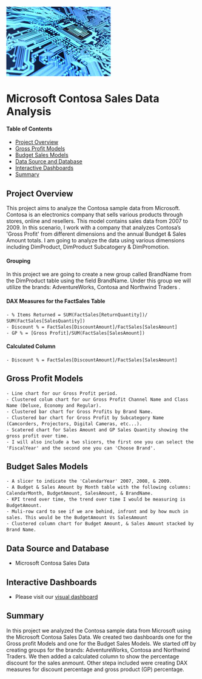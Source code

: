![header_pic](images/electronics.png)

# Microsoft Contosa Sales Data Analysis

#### Table of Contents  

* [Project Overview](#project-overview)
* [Gross Profit Models](#gross-profit-models)
* [Budget Sales Models](#budget-sales-models)
* [Data Source and Database](#Data-Source-and-Database)
* [Interactive Dashboards](#Interactive-Dashboards)
* [Summary](#summary)

## Project Overview
This project aims to analyze the Contosa sample data from Microsoft.  Contosa is an electronics company that sells various products through stores, online and resellers. This model contains 
sales data from 2007 to 2009. In this scenario, I work with a company that analyzes Contosa’s 'Gross Profit' from different dimensions and the annual Bundget & Sales Amount totals. 
I am going to analyze the data using various dimensions including DimProduct, DimProduct Subcatogery & DimPromotion.

#### Grouping
In this project we are going to create a new group called BrandName from the DimProduct table using the field BrandName.  Under this group we will utilize the brands: AdventureWorks, Contosa and Northwind Traders .

#### DAX Measures for the FactSales Table
	- % Items Returned = SUM(FactSales[ReturnQuantity])/ SUM(FactSales[SalesQuantity]) 
	- Discount % = FactSales[DiscountAmount]/FactSales[SalesAmount] 
	- GP % = [Gross Profit]/SUM(FactSales[SalesAmount]) 

#### Calculated Column
	- Discount % = FactSales[DiscountAmount]/FactSales[SalesAmount] 

## Gross Profit Models
	- Line chart for our Gross Profit period.
	- Clustered colum chart for our Gross Profit Channel Name and Class Name (Deluxe, Economy and Regular).
	- Clustered bar chart for Gross Profits by Brand Name.
	- Clustered bar chart for Gross Profit by Subcategory Name (Camcorders, Projectors, Digital Cameras, etc...).
	- Scatered chart for Sales Amount and GP Sales Quantity showing the gross profit over time.
	- I will also include a two slicers, the first one you can select the 'FiscalYear' and the second one you can 'Choose Brand'.


## Budget Sales Models
	- A slicer to indicate the 'CalendarYear' 2007, 2008, & 2009.
	- A Budget & Sales Amount by Month table with the following columns: CalendarMonth, BudgetAmount, SalesAmount, & BrandName.
	- KPI trend over time, the trend over time I would be measuring is BudgetAmount.
	- Muli-row card to see if we are behind, infront and by how much in sales. This would be the BudgetAmount Vs SalesAmount
	- Clustered column chart for Budget Amount, & Sales Amount stacked by Brand Name.


## Data Source and Database
- Microsoft Contosa Sales Data

## Interactive Dashboards
- Please visit our [visual dashboard](https://app.powerbi.com/groups/me/reports/e141dac2-be8d-445a-8a28-d145aade080e/ReportSection?noSignUpCheck=1&redirectedFromSignup=1&ScenarioId=signup)

## Summary
In this project we analyzed the Contosa sample data from Microsoft using the Microsoft Contosa Sales Data. We created two dashboards one for the Gross profit Models
and one for the Budget Sales Models. We started off by creating groups for the brands: AdventureWorks, Contosa and Northwind Traders. We then added a calculated column 
to show the percentage discount for the sales anmount. Other stepa included were creating DAX measures for discount percentage and gross product (GP) percentage.
